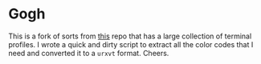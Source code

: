 # Gogh

This is a fork of sorts from [this](https://github.com/Mayccoll/Gogh) repo that has a large collection of terminal profiles.
I wrote a quick and dirty script to extract all the color codes that I need and converted it to a `urxvt` format.
Cheers.
